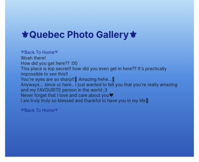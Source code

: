  <head>
<style>
body {
    height: 400px;
    background: linear-gradient(to bottom, #bbddf7 0%, #538cdf 50%, #2f58b6 100%)
}
</style>
</head>
 
 
 <h1 style="font-size:30px;"><p style="color:#121f87;">⚜️Quebec Photo Gallery⚜️</p></h1>

<style>
a:link {
  color: #121f87;
  background-color: transparent;
  text-decoration: none;
}
a:visited {
  color: #121f87;
  background-color: transparent;
  text-decoration: none;
}
a:hover {
  color: #538cdf;
  background-color: transparent;
  text-decoration: none;
}
a:active {
  color: #121f87;
  background-color: transparent;
  text-decoration: none;
}
</style>

[➰Back To Home➰](/index.md)
<br>
Woah there! 
<br>How did you get here?? :00 
<br>This place is top secret!! how did you even get in here?? It's practically impossible to see this!! 
<br>You're eyes are so sharp!!👀 Amazing hehe...🤭
<br>Anyways... since ur here.. I just wanted to tell you that you're really amazing and my FAVOURITE person in the world ;3
<br>Never forget that I love and care about you❤️
<br>I am truly truly so blessed and thankful to have you in my life🥰

[➰Back To Home➰](/index.md)